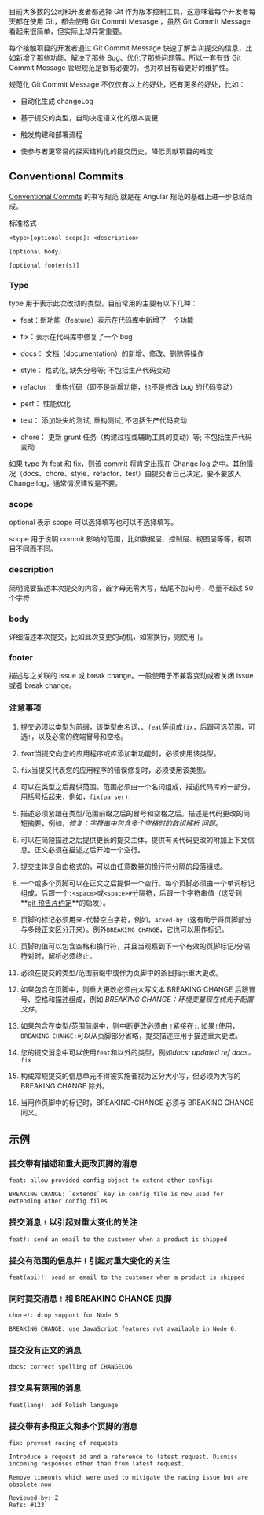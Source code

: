 目前大多数的公司和开发者都选择 Git 作为版本控制工具，这意味着每个开发者每天都在使用 Git，都会使用 Git Commit Mesasge ，虽然 Git Commit Message 看起来很简单，但实际上却异常重要。

每个接触项目的开发者通过 Git Commit Message 快速了解当次提交的信息，比如新增了那些功能、解决了那些 Bug、优化了那些问题等。所以一套有效 Git Commit Message 管理规范是很有必要的。也对项目有着更好的维护性。

规范化 Git Commit Message 不仅仅有以上的好处，还有更多的好处，比如：

-   自动化生成 changeLog

-   基于提交的类型，自动决定语义化的版本变更

-   触发构建和部署流程

-   使参与者更容易的探索结构化的提交历史，降低贡献项目的难度

## Conventional Commits

[Conventional Commits](https://conventionalcommits.org/spec/v1.0.0-beta.2.html) 的书写规范 就是在 Angular 规范的基础上进一步总结而成。

标准格式

```
<type>[optional scope]: <description>

[optional body]

[optional footer(s)]
```

### Type

type 用于表示此次改动的类型，目前常用的主要有以下几种：

-   feat：新功能（feature）表示在代码库中新增了一个功能

-   fix：表示在代码库中修复了一个 bug

-   docs： 文档（documentation）的新增、修改、删除等操作

-   style： 格式化, 缺失分号等; 不包括生产代码变动

-   refactor： 重构代码（即不是新增功能，也不是修改 bug 的代码变动）

-   perf： 性能优化

-   test： 添加缺失的测试, 重构测试, 不包括生产代码变动

-   chore： 更新 grunt 任务（构建过程或辅助工具的变动）等; 不包括生产代码变动

如果 type 为 feat 和 fix，则该 commit 将肯定出现在 Change log 之中。其他情况（docs、chore、style、refactor、test）由提交者自己决定，要不要放入 Change log，通常情况建议是不要。

### scope

optional 表示 scope 可以选择填写也可以不选择填写。

scope 用于说明 commit 影响的范围，比如数据层、控制层、视图层等等，视项目不同而不同。

### description

简明扼要描述本次提交的内容，首字母无需大写，结尾不加句号，尽量不超过 50 个字符

### body

详细描述本次提交，比如此次变更的动机，如需换行，则使用 `|`。

### footer

描述与之关联的 issue 或 break change。一般使用于不兼容变动或者关闭 issue 或者 break change。

### 注意事项

1.  提交必须以类型为前缀，该类型由名词、、`feat`等组成`fix`，后跟可选范围、可选`!`，以及必需的终端冒号和空格。

2.  `feat`当提交向您的应用程序或库添加新功能时，必须使用该类型。

3.  `fix`当提交代表您的应用程序的错误修复时，必须使用该类型。

4.  可以在类型之后提供范围。范围必须由一个名词组成，描述代码库的一部分，用括号括起来，例如，`fix(parser):`

5.  描述必须紧跟在类型/范围前缀之后的冒号和空格之后。描述是代码更改的简短摘要，例如，*修复：字符串中包含多个空格时的数组解析* *问题*。

6.  可以在简短描述之后提供更长的提交主体，提供有关代码更改的附加上下文信息。正文必须在描述之后开始一个空行。

7.  提交主体是自由格式的，可以由任意数量的换行符分隔的段落组成。

8.  一个或多个页脚可以在正文之后提供一个空行。每个页脚必须由一个单词标记组成，后跟一个`:<space>`或`<space>#`分隔符，后跟一个字符串值（这受到 **[git 预告片约定](https://git-scm.com/docs/git-interpret-trailers)**的启发）。

9.  页脚的标记必须用来`-`代替空白字符，例如，`Acked-by`（这有助于将页脚部分与多段正文区分开来）。例外`BREAKING CHANGE`，它也可以用作标记。

10. 页脚的值可以包含空格和换行符，并且当观察到下一个有效的页脚标记/分隔符对时，解析必须终止。

11. 必须在提交的类型/范围前缀中或作为页脚中的条目指示重大更改。

12. 如果包含在页脚中，则重大更改必须由大写文本 BREAKING CHANGE 后跟冒号、空格和描述组成，例如 *BREAKING CHANGE：环境变量现在优先于配置文件*。

13. 如果包含在类型/范围前缀中，则中断更改必须由 `!`紧接在`:`. 如果`!`使用，`BREAKING CHANGE:`可以从页脚部分省略，提交描述应用于描述重大更改。

14. 您的提交消息中可以使用`feat`和以外的类型，例如*docs: updated ref docs。* `fix`

15. 构成常规提交的信息单元不得被实施者视为区分大小写，但必须为大写的 BREAKING CHANGE 除外。

16. 当用作页脚中的标记时，BREAKING-CHANGE 必须与 BREAKING CHANGE 同义。


## 示例

### **提交带有描述和重大更改页脚的消息**

```
feat: allow provided config object to extend other configs

BREAKING CHANGE: `extends` key in config file is now used for extending other config files
```

### **提交消息** **`!`** **以引起对重大变化的关注**

```
feat!: send an email to the customer when a product is shipped
```

### **提交有范围的信息并** **`!`** **引起对重大变化的关注**

```
feat(api)!: send an email to the customer when a product is shipped
```

### **同时提交消息** **`!`** **和 BREAKING CHANGE 页脚**

```
chore!: drop support for Node 6

BREAKING CHANGE: use JavaScript features not available in Node 6.
```

### **提交没有正文的消息**

```
docs: correct spelling of CHANGELOG
```

### **提交具有范围的消息**

```
feat(lang): add Polish language
```

### **提交带有多段正文和多个页脚的消息**

```
fix: prevent racing of requests

Introduce a request id and a reference to latest request. Dismiss
incoming responses other than from latest request.

Remove timeouts which were used to mitigate the racing issue but are
obsolete now.

Reviewed-by: Z
Refs: #123
```
